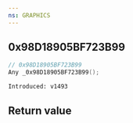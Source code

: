 ```yaml
---
ns: GRAPHICS
---
```

## 0x98D18905BF723B99

```c
// 0x98D18905BF723B99
Any _0x98D18905BF723B99();
```

```
Introduced: v1493
```


## Return value
